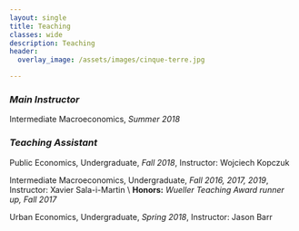 ```yaml
---
layout: single
title: Teaching
classes: wide
description: Teaching
header: 
  overlay_image: /assets/images/cinque-terre.jpg

---
```


### *Main Instructor*

Intermediate Macroeconomics, *Summer 2018*

### *Teaching Assistant*

Public Economics, Undergraduate, *Fall 2018*, Instructor: Wojciech Kopczuk

Intermediate Macroeconomics, Undergraduate, *Fall 2016, 2017, 2019*, Instructor: Xavier Sala-i-Martin \\
**Honors:** *Wueller Teaching Award runner up, Fall 2017*

Urban Economics, Undergraduate, *Spring 2018*, Instructor: Jason Barr